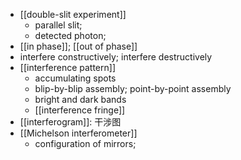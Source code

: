 - [[double-slit experiment]]
    - parallel slit;
    - detected photon;
- [[in phase]]; [[out of phase]]
- interfere constructively; interfere destructively
- [[interference pattern]]
    - accumulating spots
    - blip-by-blip assembly; point-by-point assembly
    - bright and dark bands
    - [[interference fringe]]
- [[interferogram]]: 干涉图
- [[Michelson interferometer]]
    - configuration of mirrors;
